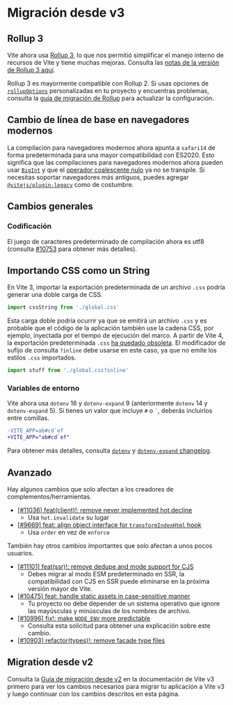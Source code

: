 # Migración desde v3

## Rollup 3

Vite ahora usa [Rollup 3](https://github.com/vitejs/vite/issues/9870), lo que nos permitió simplificar el manejo interno de recursos de Vite y tiene muchas mejoras. Consulta las [notas de la versión de Rollup 3 aquí](https://github.com/rollup/rollup/releases).

Rollup 3 es mayormente compatible con Rollup 2. Si usas opciones de [`rollupOptions`](../config/build-options.md#rollup-options) personalizadas en tu proyecto y encuentras problemas, consulta la [guía de migración de Rollup](https://rollupjs.org/guide/en/#migration) para actualizar la configuración.

## Cambio de línea de base en navegadores modernos

La compilación para navegadores modernos ahora apunta a `safari14` de forma predeterminada para una mayor compatibilidad con ES2020. Esto significa que las compilaciones para navegadores modernos ahora pueden usar [`BigInt`](https://developer.mozilla.org/en-US/docs/Web/JavaScript/Reference/Global_Objects/BigInt) y que el [operador coalescente nulo](https://developer.mozilla.org/en-US/docs/Web/JavaScript/Reference/Operators/Nullish_coalescing) ya no se transpile. Si necesitas soportar navegadores más antiguos, puedes agregar [`@vitejs/plugin-legacy`](https://github.com/vitejs/vite/tree/main/packages/plugin-legacy) como de costumbre.

## Cambios generales

### Codificación

El juego de caracteres predeterminado de compilación ahora es utf8 (consulta [#10753](https://github.com/vitejs/vite/issues/10753) para obtener más detalles).

## Importando CSS como un String

En Vite 3, importar la exportación predeterminada de un archivo `.css` podría generar una doble carga de CSS.

```ts
import cssString from './global.css'
```

Esta carga doble podría ocurrir ya que se emitirá un archivo `.css` y es probable que el código de la aplicación también use la cadena CSS, por ejemplo, inyectada por el tiempo de ejecución del marco. A partir de Vite 4, la exportación predeterminada `.css` [ha quedado obsoleta](https://github.com/vitejs/vite/issues/11094). El modificador de sufijo de consulta `?inline` debe usarse en este caso, ya que no emite los estilos `.css` importados.

```ts
import stuff from './global.css?inline'
```

### Variables de entorno

Vite ahora usa `dotenv` 16 y `dotenv-expand` 9 (anteriormente `dotenv` 14 y `dotenv-expand` 5). Si tienes un valor que incluye `#` o `` ` ``, deberás incluirlos entre comillas.

```diff
-VITE_APP=ab#cd`ef
+VITE_APP="ab#cd`ef"
```

Para obtener más detalles, consulta [`dotenv`](https://github.com/motdotla/dotenv/blob/master/CHANGELOG.md) y [`dotenv-expand` changelog](https://github.com/motdotla/dotenv-expand/blob/master/CHANGELOG.md).

## Avanzado

Hay algunos cambios que solo afectan a los creadores de complementos/herramientas.

- [[#11036] feat(client)!: remove never implemented hot.decline](https://github.com/vitejs/vite/issues/11036)
  - Usa `hot.invalidate` su lugar
- [[#9669] feat: align object interface for `transformIndexHtml` hook](https://github.com/vitejs/vite/issues/9669)
  - Usa `order` en vez de `enforce`

También hay otros cambios importantes que solo afectan a unos pocos usuarios.

- [[#11101] feat(ssr)!: remove dedupe and mode support for CJS](https://github.com/vitejs/vite/pull/11101)
  - Debes migrar al modo ESM predeterminado en SSR, la compatibilidad con CJS en SSR puede eliminarse en la próxima versión mayor de Vite.
- [[#10475] feat: handle static assets in case-sensitive manner](https://github.com/vitejs/vite/pull/10475)
  - Tu proyecto no debe depender de un sistema operativo que ignore las mayúsculas y minúsculas de los nombres de archivo.
- [[#10996] fix!: make `NODE_ENV` more predictable](https://github.com/vitejs/vite/pull/10996)
  - Consulta esta solicitud para obtener una explicación sobre este cambio.
- [[#10903] refactor(types)!: remove facade type files](https://github.com/vitejs/vite/pull/10903)

## Migration desde v2

Consulta la [Guía de migración desde v2](./migration-v2) en la documentación de Vite v3 primero para ver los cambios necesarios para migrar tu aplicación a Vite v3 y luego continuar con los cambios descritos en esta página.
